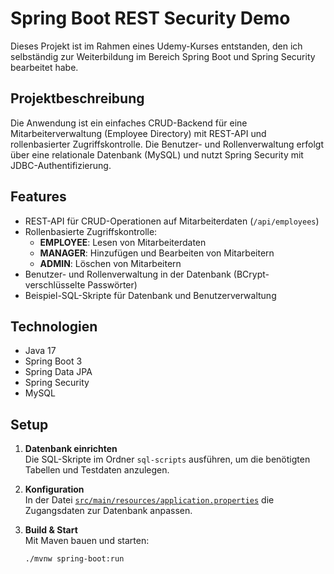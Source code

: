 # Spring Boot REST Security Demo

Dieses Projekt ist im Rahmen eines Udemy-Kurses entstanden, den ich selbständig zur Weiterbildung im Bereich Spring Boot und Spring Security bearbeitet habe.

## Projektbeschreibung

Die Anwendung ist ein einfaches CRUD-Backend für eine Mitarbeiterverwaltung (Employee Directory) mit REST-API und rollenbasierter Zugriffskontrolle. Die Benutzer- und Rollenverwaltung erfolgt über eine relationale Datenbank (MySQL) und nutzt Spring Security mit JDBC-Authentifizierung.

## Features

- REST-API für CRUD-Operationen auf Mitarbeiterdaten (`/api/employees`)
- Rollenbasierte Zugriffskontrolle:
  - **EMPLOYEE**: Lesen von Mitarbeiterdaten
  - **MANAGER**: Hinzufügen und Bearbeiten von Mitarbeitern
  - **ADMIN**: Löschen von Mitarbeitern
- Benutzer- und Rollenverwaltung in der Datenbank (BCrypt-verschlüsselte Passwörter)
- Beispiel-SQL-Skripte für Datenbank und Benutzerverwaltung

## Technologien

- Java 17
- Spring Boot 3
- Spring Data JPA
- Spring Security
- MySQL

## Setup

1. **Datenbank einrichten**  
   Die SQL-Skripte im Ordner `sql-scripts` ausführen, um die benötigten Tabellen und Testdaten anzulegen.

2. **Konfiguration**  
   In der Datei [`src/main/resources/application.properties`](src/main/resources/application.properties) die Zugangsdaten zur Datenbank anpassen.

3. **Build & Start**  
   Mit Maven bauen und starten:
   ```sh
   ./mvnw spring-boot:run
   ```
